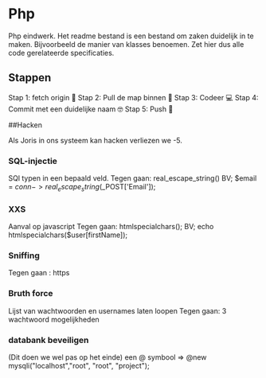 # Php
Php eindwerk. Het readme bestand is een bestand om zaken duidelijk in te maken.
Bijvoorbeeld de manier van klasses benoemen. Zet hier dus alle code gerelateerde specificaties.
## Stappen
Stap 1: fetch origin 🧶
Stap 2: Pull de map binnen  🥑
Stap 3: Codeer 💻
Stap 4: Commit met een duidelijke naam 🤓
Stap 5: Push 🥊

##Hacken

Als Joris in ons systeem kan hacken verliezen we -5.

### SQL-injectie

SQl typen in een bepaald veld.
Tegen gaan: real_escape_string()
BV; $email = $conn -> real_escape_string($_POST['Email']);

### XXS

Aanval op javascript
Tegen gaan: htmlspecialchars();
BV; echo htmlspecialchars($user[firstName]);

### Sniffing

Tegen gaan : https

### Bruth force

Lijst van wachtwoorden en usernames laten loopen 
Tegen gaan: 3 wachtwoord mogelijkheden 

### databank beveiligen
(Dit doen we wel pas op het einde)
een @ symbool => @new mysqli("localhost","root", "root", "project");

